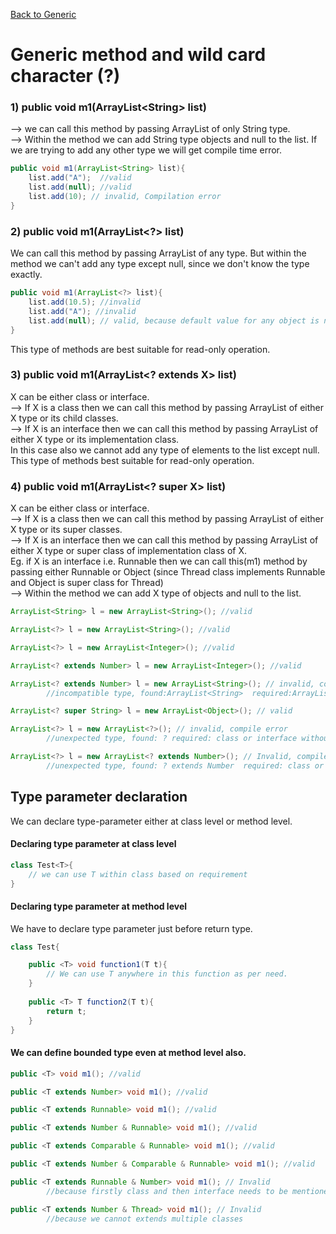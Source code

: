 [Back to Generic](../README.md)

# Generic method and wild card character (?)


### 1) public void m1(ArrayList\<String\> list)
--> we can call this method by passing ArrayList of only String type. <br>
--> Within the method we can add String type objects and null to the list. If we are trying to add any other type we will get compile time error.

```java
public void m1(ArrayList<String> list){
	list.add("A");  //valid
	list.add(null); //valid
	list.add(10); // invalid, Compilation error
}
```

### 2) public void m1(ArrayList<?> list)

We can call this method by passing ArrayList of any type. But within the method we can't add any type except null, since we don't know the type exactly.

```java
public void m1(ArrayList<?> list){
	list.add(10.5); //invalid
	list.add("A"); //invalid
	list.add(null); // valid, because default value for any object is null.
}
```

This type of methods are best suitable for read-only operation.

### 3) public void m1(ArrayList<? extends X> list)

X can be either class or interface. <br>
--> If X is a class then we can call this method by passing ArrayList of either X type or its child classes. <br>
--> If X is an interface then we can call this method by passing ArrayList of either X type or its implementation class.<br>
In this case also we cannot add any type of elements to the list except null. This type of methods best suitable for read-only operation.

### 4) public void m1(ArrayList<? super X> list)

X can be either class or interface.<br>
--> If X is a class then we can call this method by passing ArrayList of either X type or its super classes. <br>
--> If X is an interface then we can call this method by passing ArrayList of either X type or super class of implementation class of X.<br>
Eg. if X is an interface i.e. Runnable then we can call this(m1) method by passing either Runnable or Object (since Thread class implements Runnable and Object is super class for Thread) <br>
--> Within the method we can add X type of objects and null to the list.

```java
ArrayList<String> l = new ArrayList<String>(); //valid

ArrayList<?> l = new ArrayList<String>(); //valid

ArrayList<?> l = new ArrayList<Integer>(); //valid

ArrayList<? extends Number> l = new ArrayList<Integer>(); //valid

ArrayList<? extends Number> l = new ArrayList<String>(); // invalid, compile error
        //incompatible type, found:ArrayList<String>  required:ArrayList<? extends Number>

ArrayList<? super String> l = new ArrayList<Object>(); // valid

ArrayList<?> l = new ArrayList<?>(); // invalid, compile error
        //unexpected type, found: ? required: class or interface without bounds

ArrayList<?> l = new ArrayList<? extends Number>(); // Invalid, compile error
        //unexpected type, found: ? extends Number  required: class or interface without bounds
```

## Type parameter declaration

We can declare type-parameter either at class level or method level. 

#### Declaring type parameter at class level

``` java
class Test<T>{
	// we can use T within class based on requirement
}
```

#### Declaring type parameter at method level
We have to declare type parameter just before return type.

```java
class Test{

	public <T> void function1(T t){
		// We can use T anywhere in this function as per need.
	}
	
	public <T> T function2(T t){
		return t;
	}
}
```

#### We can define bounded type even at method level also.

```java
public <T> void m1(); //valid

public <T extends Number> void m1(); //valid

public <T extends Runnable> void m1(); //valid

public <T extends Number & Runnable> void m1(); //valid

public <T extends Comparable & Runnable> void m1(); //valid

public <T extends Number & Comparable & Runnable> void m1(); //valid

public <T extends Runnable & Number> void m1(); // Invalid
        //because firstly class and then interface needs to be mentioned.

public <T extends Number & Thread> void m1(); // Invalid
        //because we cannot extends multiple classes
```